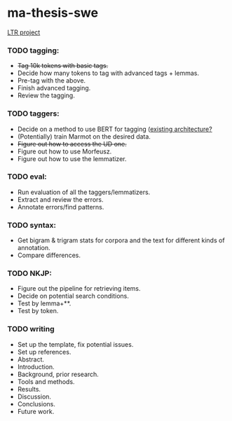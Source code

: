 # ma-thesis-swe
[LTR project](https://github.com/Turtilla/ltr-project)

### TODO tagging:
+ ~~Tag 10k tokens with basic tags.~~
+ Decide how many tokens to tag with advanced tags + lemmas.
+ Pre-tag with the above.
+ Finish advanced tagging.
+ Review the tagging.

### TODO taggers:
+ Decide on a method to use BERT for tagging ([existing architecture?](https://github.com/huggingface/transformers/tree/main/examples/legacy/token-classification) 
+ (Potentially) train Marmot on the desired data.
+ ~~Figure out how to access the UD one.~~
+ Figure out how to use Morfeusz.
+ Figure out how to use the lemmatizer.

### TODO eval:
+ Run evaluation of all the taggers/lemmatizers.
+ Extract and review the errors.
+ Annotate errors/find patterns.

### TODO syntax:
+ Get bigram & trigram stats for corpora and the text for different kinds of annotation.
+ Compare differences.

### TODO NKJP:
+ Figure out the pipeline for retrieving items.
+ Decide on potential search conditions.
+ Test by lemma+**.
+ Test by token.

### TODO writing
+ Set up the template, fix potential issues.
+ Set up references.
+ Abstract.
+ Introduction.
+ Background, prior research.
+ Tools and methods.
+ Results.
+ Discussion.
+ Conclusions.
+ Future work.

